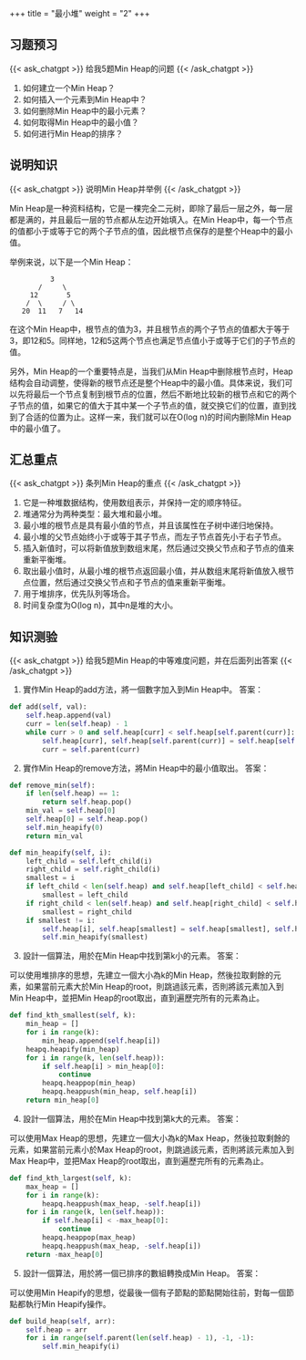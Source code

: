 +++
title = "最小堆"
weight = "2"
+++
## 习题预习
{{< ask_chatgpt >}}
给我5题Min Heap的问题
{{< /ask_chatgpt >}}



1. 如何建立一个Min Heap？
2. 如何插入一个元素到Min Heap中？
3. 如何删除Min Heap中的最小元素？
4. 如何取得Min Heap中的最小值？
5. 如何进行Min Heap的排序？   

## 说明知识
{{< ask_chatgpt >}}
说明Min Heap并举例
{{< /ask_chatgpt >}}



Min Heap是一种资料结构，它是一棵完全二元树，即除了最后一层之外，每一层都是满的，并且最后一层的节点都从左边开始填入。在Min Heap中，每一个节点的值都小于或等于它的两个子节点的值，因此根节点保存的是整个Heap中的最小值。

举例来说，以下是一个Min Heap：

```
          3
       /     \
     12       5
    /  \     / \
   20  11   7   14
```

在这个Min Heap中，根节点的值为3，并且根节点的两个子节点的值都大于等于3，即12和5。同样地，12和5这两个节点也满足节点值小于或等于它们的子节点的值。

另外，Min Heap的一个重要特点是，当我们从Min Heap中删除根节点时，Heap结构会自动调整，使得新的根节点还是整个Heap中的最小值。具体来说，我们可以先将最后一个节点复制到根节点的位置，然后不断地比较新的根节点和它的两个子节点的值，如果它的值大于其中某一个子节点的值，就交换它们的位置，直到找到了合适的位置为止。这样一来，我们就可以在O(log n)的时间内删除Min Heap中的最小值了。   

## 汇总重点
{{< ask_chatgpt >}}
条列Min Heap的重点
{{< /ask_chatgpt >}}



1. 它是一种堆数据结构，使用数组表示，并保持一定的顺序特征。
2. 堆通常分为两种类型：最大堆和最小堆。
3. 最小堆的根节点是具有最小值的节点，并且该属性在子树中递归地保持。
4. 最小堆的父节点始终小于或等于其子节点，而左子节点首先小于右子节点。
5. 插入新值时，可以将新值放到数组末尾，然后通过交换父节点和子节点的值来重新平衡堆。
6. 取出最小值时，从最小堆的根节点返回最小值，并从数组末尾将新值放入根节点位置，然后通过交换父节点和子节点的值来重新平衡堆。
7. 用于堆排序，优先队列等场合。
8. 时间复杂度为O(log n)，其中n是堆的大小。   

## 知识测验
{{< ask_chatgpt >}}
给我5题Min Heap的中等难度问题，并在后面列出答案
{{< /ask_chatgpt >}}



1. 實作Min Heap的add方法，將一個數字加入到Min Heap中。
答案：

```python
def add(self, val):
    self.heap.append(val)
    curr = len(self.heap) - 1
    while curr > 0 and self.heap[curr] < self.heap[self.parent(curr)]:
        self.heap[curr], self.heap[self.parent(curr)] = self.heap[self.parent(curr)], self.heap[curr]
        curr = self.parent(curr)
```

2. 實作Min Heap的remove方法，將Min Heap中的最小值取出。
答案：

```python
def remove_min(self):
    if len(self.heap) == 1:
        return self.heap.pop()
    min_val = self.heap[0]
    self.heap[0] = self.heap.pop()
    self.min_heapify(0)
    return min_val

def min_heapify(self, i):
    left_child = self.left_child(i)
    right_child = self.right_child(i)
    smallest = i
    if left_child < len(self.heap) and self.heap[left_child] < self.heap[smallest]:
        smallest = left_child
    if right_child < len(self.heap) and self.heap[right_child] < self.heap[smallest]:
        smallest = right_child
    if smallest != i:
        self.heap[i], self.heap[smallest] = self.heap[smallest], self.heap[i]
        self.min_heapify(smallest)
```

3. 設計一個算法，用於在Min Heap中找到第k小的元素。
答案：

可以使用堆排序的思想，先建立一個大小為k的Min Heap，然後拉取剩餘的元素，如果當前元素大於Min Heap的root，則跳過該元素，否則將該元素加入到Min Heap中，並把Min Heap的root取出，直到遍歷完所有的元素為止。

```python
def find_kth_smallest(self, k):
    min_heap = []
    for i in range(k):
        min_heap.append(self.heap[i])
    heapq.heapify(min_heap)
    for i in range(k, len(self.heap)):
        if self.heap[i] > min_heap[0]:
            continue
        heapq.heappop(min_heap)
        heapq.heappush(min_heap, self.heap[i])
    return min_heap[0]
```

4. 設計一個算法，用於在Min Heap中找到第k大的元素。
答案：

可以使用Max Heap的思想，先建立一個大小為k的Max Heap，然後拉取剩餘的元素，如果當前元素小於Max Heap的root，則跳過該元素，否則將該元素加入到Max Heap中，並把Max Heap的root取出，直到遍歷完所有的元素為止。

```python
def find_kth_largest(self, k):
    max_heap = []
    for i in range(k):
        heapq.heappush(max_heap, -self.heap[i])
    for i in range(k, len(self.heap)):
        if self.heap[i] < -max_heap[0]:
            continue
        heapq.heappop(max_heap)
        heapq.heappush(max_heap, -self.heap[i])
    return -max_heap[0]
```

5. 設計一個算法，用於將一個已排序的數組轉換成Min Heap。
答案：

可以使用Min Heapify的思想，從最後一個有子節點的節點開始往前，對每一個節點都執行Min Heapify操作。

```python
def build_heap(self, arr):
    self.heap = arr
    for i in range(self.parent(len(self.heap) - 1), -1, -1):
        self.min_heapify(i)
```   

